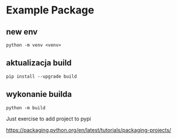 # Example Package

## new env

    python -m venv <venv>

## aktualizacja build

    pip install --upgrade build 

## wykonanie builda

    python -m build

Just exercise to add project to pypi


https://packaging.python.org/en/latest/tutorials/packaging-projects/

